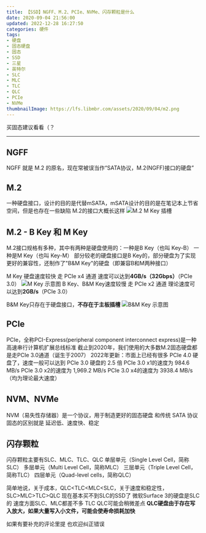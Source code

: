 ```yaml
---
title: 【SSD】NGFF、M.2、PCIe、NVMe、闪存颗粒是什么
date: 2020-09-04 21:56:00
updated: 2022-12-28 16:27:50
categories: 硬件
tags:
- 硬盘
- 固态硬盘
- 固态
- SSD
- 三星
- 英特尔
- SLC
- MLC
- TLC
- QLC
- PCIe
- NVMe
thumbnailImage: https://lfs.libmbr.com/assets/2020/09/04/m2.png
---
```

买固态建议看看（？
<!-- more -->

----------
## NGFF ##
NGFF 就是 M.2 的原名，现在常被误当作“SATA协议，M.2(NGFF)接口的硬盘”

## M.2 ##
一种硬盘接口，设计的目的是代替mSATA，mSATA设计的目的是在笔记本上节省空间，但是也存在一些缺陷
M.2的接口大概长这样
![M.2 M Key 插槽][1]

## M.2 - B Key 和 M Key ##
M.2接口规格有多种，其中有两种是硬盘使用的：一种是B Key（也叫 Key-B） 一种是M Key（也叫 Key-M）
部分较老的硬盘接口是B Key的，部分硬盘为了实现更好的兼容性，还制作了"B&M Key"的硬盘（即兼容B和M两种接口）

M Key 硬盘速度较快 走 PCIe x4 通道 速度可以达到**4GB/s（32Gbps）**（PCIe 3.0）
![M Key 示意图][2]
B Key、B&M Key速度较慢 走 PCIe x2 通道 理论速度可以达到**2GB/s**（PCIe 3.0）

B&M Key只存在于硬盘接口，**不存在于主板插槽** 
![B&M Key 示意图][3]

## PCIe ##
PCIe，全称PCI-Express(peripheral component interconnect express)是一种高速串行计算机扩展总线标准
截止到2020年，我们使用的大多数M.2固态硬盘都是走PCIe 3.0通道（诞生于2007）
2022年更新：市面上已经有很多 PCIe 4.0 硬盘了，速度一般可以达到 PCIe 3.0 硬盘的 2.5 倍
PCIe 3.0 x1的速度为 984.6 MB/s
PCIe 3.0 x2的速度为 1,969.2 MB/s
PCIe 3.0 x4的速度为 3938.4 MB/s
（均为理论最大速度）

## NVM、NVMe ##
NVM（易失性存储器）是一个协议，用于制造更好的固态硬盘
和传统 SATA 协议固态的区别就是
延迟低、速度快、稳定

## 闪存颗粒 ##
闪存颗粒主要有SLC、MLC、TLC、QLC
单层单元（Single Level Cell，简称SLC）
多层单元（Multi Level Cell，简称MLC）
三层单元（Triple Level Cell，简称TLC）
四层单元（Quad-level cells，简称QLC）

简单地说，关于成本，QLC<TLC<MLC<SLC，关于速度和稳定性，SLC>MLC>TLC>QLC
现在基本买不到SLC的SSD了 微软Surface 3的硬盘是SLC的
速度方面SLC、MLC都差不多 TLC QLC可能会稍微差点
**QLC硬盘由于存在写入放大，如果大量写入小文件，可能会使寿命损耗加快**

如果有要补充的评论里提 也欢迎纠正错误

  [1]: https://lfs.libmbr.com/assets/2020/09/04/m2.png
  [2]: https://lfs.libmbr.com/assets/2020/09/04/Mk.png
  [3]: https://lfs.libmbr.com/assets/2020/09/04/SS.png
